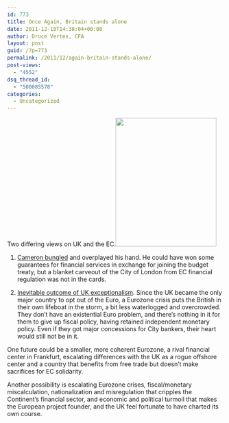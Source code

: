 ```yaml
---
id: 773
title: Once Again, Britain stands alone
date: 2011-12-10T14:38:04+00:00
author: Druce Vertes, CFA
layout: post
guid: /?p=773
permalink: /2011/12/again-britain-stands-alone/
post-views:
  - "4552"
dsq_thread_id:
  - "500085578"
categories:
  - Uncategorized
---
```

Two differing views on UK and the EC.[<img class="alignright size-medium wp-image-776" title="UpEurs" src="/uploads/2011/12/UpEurs-235x300.jpg" alt="" width="235" height="300" srcset="/uploads/2011/12/UpEurs-235x300.jpg 235w, /uploads/2011/12/UpEurs.jpg 600w" sizes="(max-width: 235px) 100vw, 235px" />](/uploads/2011/12/UpEurs.jpg)  
<!--more-->

  
1) [Cameron bungled](http://www.economist.com/blogs/bagehot/2011/12/britain-and-eu-0) and overplayed his hand. He could have won some guarantees for financial services in exchange for joining the budget treaty, but a blanket carveout of the City of London from EC financial regulation was not in the cards.

2) [Inevitable outcome of UK exceptionalism](http://www.spiegel.de/international/europe/0%2C1518%2C802933%2C00.html). Since the UK became the only major country to opt out of the Euro, a Eurozone crisis puts the British in their own lifeboat in the storm, a bit less waterlogged and overcrowded. They don&#8217;t have an existential Euro problem, and there&#8217;s nothing in it for them to give up fiscal policy, having retained independent monetary policy. Even if they got major concessions for City bankers, their heart would still not be in it.

One future could be a smaller, more coherent Eurozone, a rival financial center in Frankfurt, escalating differences with the UK as a rogue offshore center and a country that benefits from free trade but doesn&#8217;t make sacrifices for EC solidarity. 

Another possibility is escalating Eurozone crises, fiscal/monetary miscalculation, nationalization and misregulation that cripples the Continent&#8217;s financial sector, and economic and political turmoil that makes the European project founder, and the UK feel fortunate to have charted its own course.